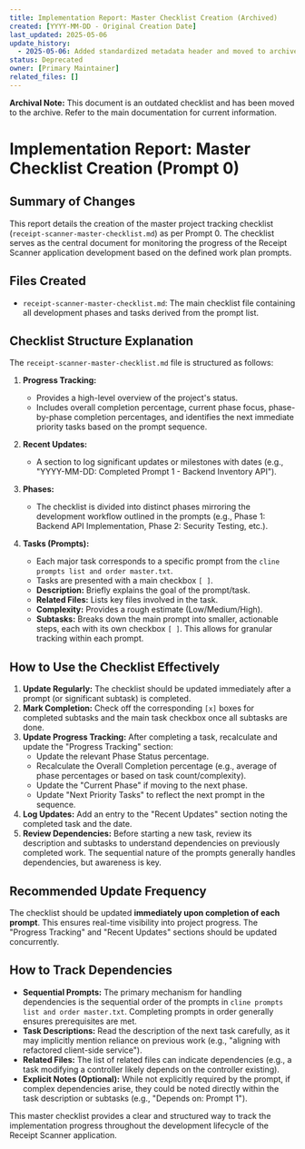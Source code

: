 ```yaml
---
title: Implementation Report: Master Checklist Creation (Archived)
created: [YYYY-MM-DD - Original Creation Date]
last_updated: 2025-05-06
update_history:
  - 2025-05-06: Added standardized metadata header and moved to archive.
status: Deprecated
owner: [Primary Maintainer]
related_files: []
---
```


**Archival Note:** This document is an outdated checklist and has been moved to the archive. Refer to the main documentation for current information.

# Implementation Report: Master Checklist Creation (Prompt 0)

## Summary of Changes

This report details the creation of the master project tracking checklist (`receipt-scanner-master-checklist.md`) as per Prompt 0. The checklist serves as the central document for monitoring the progress of the Receipt Scanner application development based on the defined work plan prompts.

## Files Created

*   `receipt-scanner-master-checklist.md`: The main checklist file containing all development phases and tasks derived from the prompt list.

## Checklist Structure Explanation

The `receipt-scanner-master-checklist.md` file is structured as follows:

1.  **Progress Tracking:**
    *   Provides a high-level overview of the project's status.
    *   Includes overall completion percentage, current phase focus, phase-by-phase completion percentages, and identifies the next immediate priority tasks based on the prompt sequence.

2.  **Recent Updates:**
    *   A section to log significant updates or milestones with dates (e.g., "YYYY-MM-DD: Completed Prompt 1 - Backend Inventory API").

3.  **Phases:**
    *   The checklist is divided into distinct phases mirroring the development workflow outlined in the prompts (e.g., Phase 1: Backend API Implementation, Phase 2: Security Testing, etc.).

4.  **Tasks (Prompts):**
    *   Each major task corresponds to a specific prompt from the `cline prompts list and order master.txt`.
    *   Tasks are presented with a main checkbox `[ ]`.
    *   **Description:** Briefly explains the goal of the prompt/task.
    *   **Related Files:** Lists key files involved in the task.
    *   **Complexity:** Provides a rough estimate (Low/Medium/High).
    *   **Subtasks:** Breaks down the main prompt into smaller, actionable steps, each with its own checkbox `[ ]`. This allows for granular tracking within each prompt.

## How to Use the Checklist Effectively

1.  **Update Regularly:** The checklist should be updated immediately after a prompt (or significant subtask) is completed.
2.  **Mark Completion:** Check off the corresponding `[x]` boxes for completed subtasks and the main task checkbox once all subtasks are done.
3.  **Update Progress Tracking:** After completing a task, recalculate and update the "Progress Tracking" section:
    *   Update the relevant Phase Status percentage.
    *   Recalculate the Overall Completion percentage (e.g., average of phase percentages or based on task count/complexity).
    *   Update the "Current Phase" if moving to the next phase.
    *   Update "Next Priority Tasks" to reflect the next prompt in the sequence.
4.  **Log Updates:** Add an entry to the "Recent Updates" section noting the completed task and the date.
5.  **Review Dependencies:** Before starting a new task, review its description and subtasks to understand dependencies on previously completed work. The sequential nature of the prompts generally handles dependencies, but awareness is key.

## Recommended Update Frequency

The checklist should be updated **immediately upon completion of each prompt**. This ensures real-time visibility into project progress. The "Progress Tracking" and "Recent Updates" sections should be updated concurrently.

## How to Track Dependencies

*   **Sequential Prompts:** The primary mechanism for handling dependencies is the sequential order of the prompts in `cline prompts list and order master.txt`. Completing prompts in order generally ensures prerequisites are met.
*   **Task Descriptions:** Read the description of the next task carefully, as it may implicitly mention reliance on previous work (e.g., "aligning with refactored client-side service").
*   **Related Files:** The list of related files can indicate dependencies (e.g., a task modifying a controller likely depends on the controller existing).
*   **Explicit Notes (Optional):** While not explicitly required by the prompt, if complex dependencies arise, they could be noted directly within the task description or subtasks (e.g., "Depends on: Prompt 1").

This master checklist provides a clear and structured way to track the implementation progress throughout the development lifecycle of the Receipt Scanner application.

